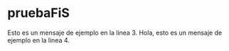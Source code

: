 # pruebaFiS

Esto es un mensaje de ejemplo en la linea 3.
Hola, esto es un mensaje de ejemplo en la linea 4.
